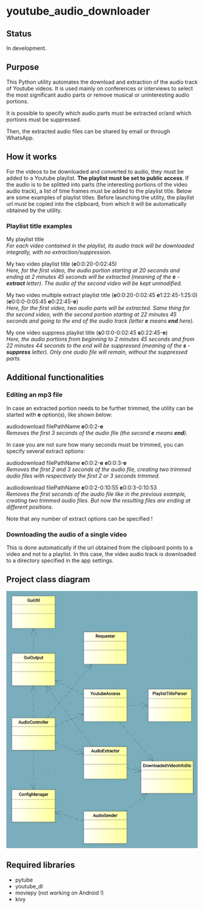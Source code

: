 # youtube_audio_downloader

## Status
In development.

## Purpose
This Python utility automates the download and extraction of the audio track of 
Youtube videos. It is used mainly on conferences or interviews to select the 
most significant audio parts or remove musical or uninteresting audio portions.

It is possible to specify which audio parts must be extracted or/and which
portions must be suppressed.

Then, the extracted audio files can be shared by email or through WhatsApp.

## How it works
For the videos to be downloaded and converted to audio, they must be added to
a Youtube playlist. **The playlist must be set to public access**. If the audio
is to be splitted into parts (the interesting portions of the video audio
track), a list of time frames must be added to the playlist title. Below are
some examples of playlist titles. Before launching the utility, the playlist
url must be copied into the clipboard, from which it will be automatically 
obtained by the utility.

### Playlist title examples
My playlist title  
*For each video contained in the playlist, its audio track will be downloaded
integrally, with no extraction/suppression.*

My two video playlist title (**e**0:0:20-0:02:45)  
*Here, for the first video, the audio portion starting at 20 seconds and ending
at 2 minutes 45 seconds will be extracted (meaning of the **e** - **extract** letter). The audio
of the second video will be kept unmodified.*

My two video multiple extract playlist title (**e**0:0:20-0:02:45 **e**1:22:45-1:25:0) (**e**0:0:0-0:05:45 **e**0:22:45-**e**)  
*Here, for the first video, two audio parts will be extracted. Same thing for
the second video, with the second portion starting at 22 minutes 45 seconds and going
to the end of the audio track (letter **e** means **end** here).*

My one video suppress playlist title (**s**0:0:0-0:02:45 **s**0:22:45-**e**)  
*Here, the audio portions from beginning to 2 minutes 45 seconds and from
22 minutes 44 seconds to the end will be suppressed (meaning of the
**s** - **suppress** letter). Only one audio file will remain, without the 
suppressed parts.*

## Additional functionalities

### Editing an mp3 file
In case an extracted portion needs to be further trimmed, the utility
can be started with **e** option(s), like shown below:

audiodownload filePathName **e**0:0:2-**e**  
*Removes the first 3 seconds of the audio file (the second **e** 
means **end**).*

In case you are not sure how many seconds must be trimmed, you can 
specify several extract options: 

audiodownload filePathName **e**0:0:2-**e** **e**0:0:3-**e**  
*Removes the first 2 and 3 seconds of the audio file, creating two 
trimmed audio files with respectively the first 2 or 3 seconds 
trimmed.*

audiodownload filePathName **e**0:0:2-0:10:55 **e**0:0:3-0:10:53  
*Removes the first seconds of the audio file like in the previous 
example, creating two trimmed audio files. But now the resulting
files are ending at different positions.*

Note that any number of extract options can be specified !

### Downloading the audio of a single video
This is done automatically if the url obtained from the clipboard points to a
video and not to a playlist. In this case, the video audio track is 
downloaded to a directory specified in the app settings.

## Project class diagram
<p align="center">
  <img src="images/class_diagram.jpg" width="600" title="Transfer File class diagram">
</p>

## Required libraries
- pytube
- youtube_dl
- moviepy (not working on Android !)
- kivy